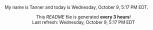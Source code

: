 My name is Tanner and today is Wednesday, October 9, 5:17 PM EDT.

<p align="center">This <i>README</i> file is generated <b>every 3 hours</b>!</br>Last refresh: Wednesday, October 9, 5:17 PM EDT<br /></p>
